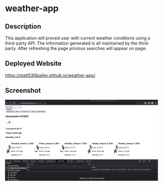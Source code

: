 # weather-app

## Description
This application will proved user with current weather conditions using a third-party API. The information generated is all maintained by the third-party. After refreshing the page privious searches will appear on page. 

## Deployed Website
https://matt530bailey.github.io/weather-app/

## Screenshot 
![WeatherAppScreenshot](./weatherapp.png "Weather App Screenshot")